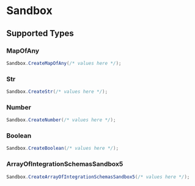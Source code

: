 # Sandbox


## Supported Types

### MapOfAny

```csharp
Sandbox.CreateMapOfAny(/* values here */);
```

### Str

```csharp
Sandbox.CreateStr(/* values here */);
```

### Number

```csharp
Sandbox.CreateNumber(/* values here */);
```

### Boolean

```csharp
Sandbox.CreateBoolean(/* values here */);
```

### ArrayOfIntegrationSchemasSandbox5

```csharp
Sandbox.CreateArrayOfIntegrationSchemasSandbox5(/* values here */);
```
